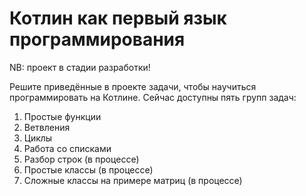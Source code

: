 # Котлин как первый язык программирования

NB: проект в стадии разработки!

Решите приведённые в проекте задачи, чтобы научиться программировать на Котлине. Сейчас доступны пять групп задач:

1. Простые функции
2. Ветвления
3. Циклы
4. Работа со списками
5. Разбор строк (в процессе)
6. Простые классы (в процессе)
7. Сложные классы на примере матриц (в процессе)

